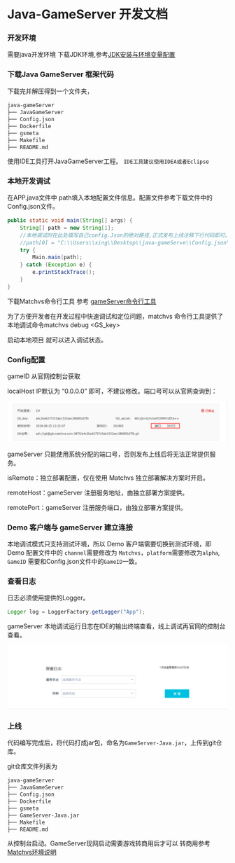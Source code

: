# Java-GameServer 开发文档

### 开发环境

需要java开发环境 下载JDK环境,参考[JDK安装与环境变量配置](https://jingyan.baidu.com/article/6dad5075d1dc40a123e36ea3.html) 

### 下载Java GameServer 框架代码

下载完并解压得到一个文件夹，

```shell
java-gameServer
├── JavaGameServer
├── Config.json
├── Dockerfile
├── gsmeta
├── Makefile
├── README.md
```

使用IDE工具打开JavaGameServer工程。 `IDE工具建议使用IDEA或者Eclipse`

### 本地开发调试

在APP.java文件中 path填入本地配置文件信息。配置文件参考下载文件中的Config.json文件。

```Java
public static void main(String[] args) {
	String[] path = new String[1];
	//本地调试时在此处填写自己config.Json的绝对路径,正式发布上线注释下行代码即可。
	//path[0] = "C:\\Users\\xing\\Desktop\\java-gameServe\\Config.json";
	try {
		Main.main(path);
	} catch (Exception e) {
		e.printStackTrace();
	}
}
```

下载Matchvs命令行工具 参考 [gameServer命令行工具](http://www.matchvs.com/service?page=GameServerCMD)

为了方便开发者在开发过程中快速调试和定位问题，matchvs 命令行工具提供了本地调试命令matchvs debug <GS_key>

启动本地项目 就可以进入调试状态。

### Config配置

gameID 从官网控制台获取

localHost IP默认为 “0.0.0.0” 即可，不建议修改。端口号可以从官网查询到：

![](./img/java-GameServer1.png)

gameServer 只能使用系统分配的端口号，否则发布上线后将无法正常提供服务。

isRemote：独立部署配置，仅在使用 Matchvs 独立部署解决方案时开启。

remoteHost：gameServer 注册服务地址，由独立部署方案提供。

remotePort：gameServer 注册服务端口，由独立部署方案提供。

### Demo 客户端与 gameServer 建立连接

本地调试模式只支持测试环境，所以 Demo 客户端需要切换到测试环境，即 Demo 配置文件中的 `channel`需要修改为 `Matchvs`，`platform`需要修改为`alpha`, `GameID` 需要和Config.json文件中的`GameID`一致。

### 查看日志

日志必须使用提供的Logger。

```Java
Logger log = LoggerFactory.getLogger("App");
```

gameServer 本地调试运行日志在IDE的输出终端查看，线上调试再官网的控制台查看。

![](./img/java-GameServer2.png)

### 上线

代码编写完成后，将代码打成jar包，命名为`GameServer-Java.jar`，上传到git仓库。

git仓库文件列表为

```shell
java-gameServer
├── JavaGameServer
├── Config.json
├── Dockerfile
├── gsmeta
├── GameServer-Java.jar
├── Makefile
├── README.md
```
从控制台启动。GameServer现网启动需要游戏转商用后才可以 转商用参考  [Matchvs环境说明](http://www.matchvs.com/service?page=envGuide)




